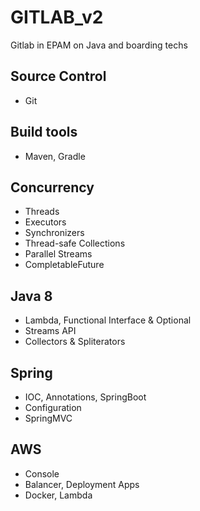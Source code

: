 # GITLAB_v2
Gitlab in EPAM on Java and boarding techs
## Source Control
- Git 

## Build tools 
- Maven, Gradle
  
## Concurrency	
- Threads
- Executors
- Synchronizers
- Thread-safe Collections
- Parallel Streams
- CompletableFuture
 
## Java 8
- Lambda, Functional Interface & Optional 
- Streams API 
- Collectors & Spliterators

## Spring
- IOC, Annotations, SpringBoot
- Configuration
- SpringMVC

## AWS 
- Console
- Balancer, Deployment Apps
- Docker, Lambda
